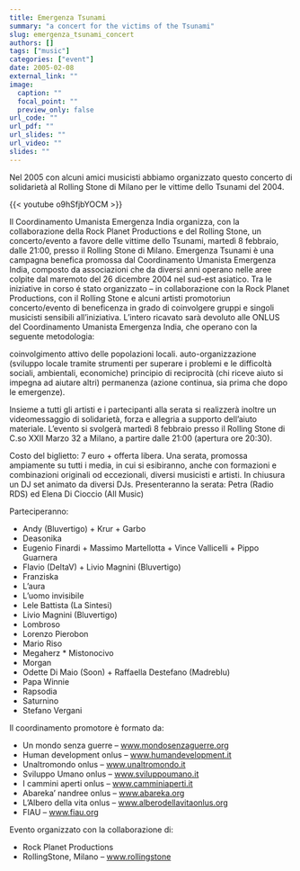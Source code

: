 ```yaml
---
title: Emergenza Tsunami
summary: "a concert for the victims of the Tsunami"
slug: emergenza_tsunami_concert
authors: []
tags: ["music"]
categories: ["event"]
date: 2005-02-08
external_link: ""
image:
  caption: ""
  focal_point: ""
  preview_only: false
url_code: ""
url_pdf: ""
url_slides: ""
url_video: ""
slides: ""
---
```

Nel 2005 con alcuni amici musicisti abbiamo organizzato questo concerto di solidarietà al Rolling Stone di Milano per le vittime dello Tsunami del 2004.

{{< youtube o9hSfjbYOCM >}}

Il Coordinamento Umanista Emergenza India organizza, con la collaborazione della Rock Planet Productions e del Rolling Stone, un concerto/evento a favore delle vittime dello Tsunami, martedì 8 febbraio, dalle 21:00, presso il Rolling Stone di Milano.
Emergenza Tsunami è una campagna benefica promossa dal Coordinamento Umanista Emergenza India, composto da associazioni che da diversi anni operano nelle aree colpite dal maremoto del 26 dicembre 2004 nel sud-est asiatico.
Tra le iniziative in corso é stato organizzato – in collaborazione con la Rock Planet Productions, con il Rolling Stone e alcuni artisti promotoriun concerto/evento di beneficenza in grado di coinvolgere gruppi e singoli musicisti sensibili all’iniziativa.
L’intero ricavato sarà devoluto alle ONLUS del Coordinamento Umanista Emergenza India, che operano con la seguente metodologia:

coinvolgimento attivo delle popolazioni locali.
auto-organizzazione (sviluppo locale tramite strumenti per superare i
problemi e le difficoltà sociali, ambientali, economiche)
principio di reciprocità (chi riceve aiuto si impegna ad aiutare altri)
permanenza (azione continua, sia prima che dopo le emergenze).

Insieme a tutti gli artisti e i partecipanti alla serata si realizzerà inoltre un videomessaggio di solidarietà, forza e allegria a supporto dell’aiuto materiale.
L’evento si svolgerà martedì 8 febbraio presso il Rolling Stone di C.so XXII Marzo 32 a Milano, a partire dalle 21:00 (apertura ore 20:30).

Costo del biglietto: 7 euro + offerta libera.
Una serata, promossa ampiamente su tutti i media, in cui si esibiranno, anche con formazioni e combinazioni originali od eccezionali, diversi musicisti e artisti.
In chiusura un DJ set animato da diversi DJs.
Presenteranno la serata:
Petra (Radio RDS) ed Elena Di Cioccio (All Music)

Parteciperanno:
- Andy (Bluvertigo) + Krur + Garbo
- Deasonika 
- Eugenio Finardi + Massimo Martellotta + Vince Vallicelli + Pippo Guarnera
- Flavio (DeltaV) + Livio Magnini (Bluvertigo) 
- Franziska
- L’aura
- L’uomo invisibile
- Lele Battista (La Sintesi)
- Livio Magnini (Bluvertigo)
- Lombroso
- Lorenzo Pierobon
- Mario Riso
- Megaherz * Mistonocivo
- Morgan
- Odette Di Maio (Soon) + Raffaella Destefano (Madreblu)
- Papa Winnie
- Rapsodia
- Saturnino
- Stefano Vergani

Il coordinamento promotore è formato da:
- Un mondo senza guerre – www.mondosenzaguerre.org
- Human development onlus – www.humandevelopment.it
- Unaltromondo onlus – www.unaltromondo.it
- Sviluppo Umano onlus – www.sviluppoumano.it
- I cammini aperti onlus – www.camminiaperti.it
- Abareka’ nandree onlus – www.abareka.org
- L’Albero della vita onlus – www.alberodellavitaonlus.org
- FIAU – www.fiau.org

Evento organizzato con la collaborazione di:
- Rock Planet Productions
- RollingStone, Milano – www.rollingstone